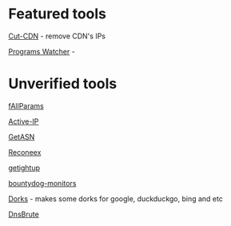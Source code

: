 # Featured tools
[Cut-CDN](https://github.com/ImAyrix/cut-cdn/) - remove CDN's IPs

[Programs Watcher](https://github.com/Alikhalkhali/programs-watcher) - 

# Unverified tools
[fAllParams](https://github.com/mha4065/fAllParams)



[Active-IP](https://github.com/Alikhalkhali/active-ip)

[GetASN](https://github.com/mrvcoder/GetASN)

[Reconeex](https://github.com/Geexirooz/reconeex)

[getightup](https://github.com/Geexirooz/getrightup)

[bountydog-monitors](https://github.com/Geexirooz/bountydog)

[Dorks](https://github.com/omidxrz/dorky) - makes some dorks for google, duckduckgo, bing and etc

[DnsBrute](https://github.com/mha4065/dnsbrute)

